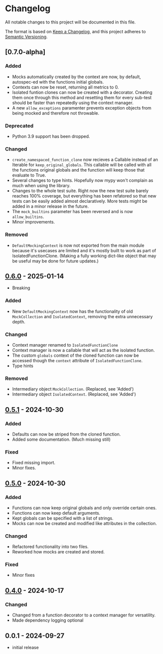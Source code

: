 # Changelog

All notable changes to this project will be documented in this file.

The format is based on [Keep a Changelog],
and this project adheres to [Semantic Versioning].

## [0.7.0-alpha]

### Added
- Mocks automatically created by the context are now, by default, autospec-ed with the functions initial globals.
- Contexts can now be reset, returning all metrics to 0.
- Isolated funtion clones can now be created with a decorator. Creating them once through this method and resetting them for every sub-test should be faster than repeatedly using the context manager.
- A new `allow_exceptions` paramenter prevents exception objects from being mocked and therefore not throwable.


### Deprecated
- Python 3.9 support has been dropped.

### Changed
- `create_namespaced_function_clone` now recieves a Callable instead of an Iterable for `keep_original_globals`. This callable will be called with all the functions original globals and the function will keep those that evaluate to True.
- Several changes to type hints. Hopefully now mypy won't complain as much when using the library.
- Changes to the whole test suite. Right now the new test suite barely reaches 100% coverage, but everything has been refatored so that new tests can be easily added almost declaratively. More tests might be added in a minor release in the future.
- The `mock_builtins` parameter has been reversed and is now `allow_builtins`.
- Minor improvements.

### Removed
- `DefaultMockingContext` is now not exported from the main module because it's usecases are limited and it's mostly built to work as part of IsolatedFunctionClone. (Making a fully working dict-like object that may be useful may be done for future updates.)

## [0.6.0] - 2025-01-14
- Breaking

### Added
- New `DefaultMockingContext` now has the functionality of old `MockCollection` and `IsolatedContext`, removing the extra unnecessary depth.

### Changed
- Context manager renamed to `IsolatedFunctionClone`
- Context manager is now a callable that will act as the isolated function.
- The custom `globals` context of the cloned function can now be accessed though the `context` attribute of `IsolatedFunctionClone`.
- Type hints

### Removed
- Intermediary object `MockCollection`. (Replaced, see 'Added')
- Intermediary object `IsolatedContext`. (Replaced, see 'Added')


## [0.5.1] - 2024-10-30

### Added
- Defaults can now be striped from the cloned function.
- Added some documentation. (Much missing still)

### Fixed
- Fixed missing import.
- Minor fixes.


## [0.5.0] - 2024-10-30

### Added
- Functions can now keep original globals and only override certain ones.
- Functions can now keep default arguments.
- Kept globals can be specified with a list of strings.
- Mocks can now be created and modified like attributes in the collection.

### Changed
- Refactored functionality into two files.
- Reworked how mocks are created and stored.

### Fixed
- Minor fixes


## [0.4.0] - 2024-10-17

### Changed
- Changed from a function decorator to a context manager for versatility.
- Made dependency logging optional


## 0.0.1 - 2024-09-27

- initial release


<!------------------------------------->

<!-- Links -->
[keep a changelog]: https://keepachangelog.com/en/1.0.0/
[semantic versioning]: https://semver.org/spec/v2.0.0.html

<!-- Versions -->
[0.7.0]: https://github.com/aafrecct/funalone/releases/tag/0.7.0
[0.6.0]: https://github.com/aafrecct/funalone/releases/tag/0.6.0
[0.5.1]: https://github.com/aafrecct/funalone/releases/tag/0.5.1
[0.5.0]: https://github.com/aafrecct/funalone/releases/tag/0.5.0
[0.4.0]: https://github.com/aafrecct/funalone/releases/tag/0.4.0
